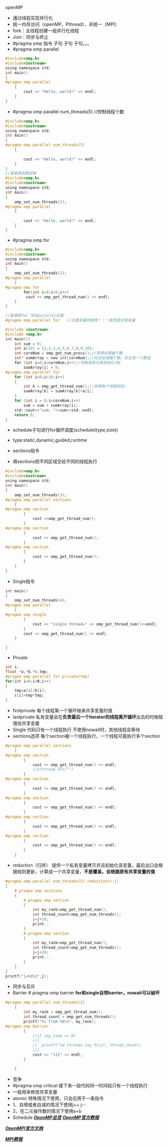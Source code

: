 openMP
- 通过线程实现并行化
- 统一内存访问（openMP、Pthread）、非统一（MPI）
- fork：主线程创建一组并行化线程
- Join：同步与终止
- #pragma omp 指令 子句 子句 子句。。。
- #pragma omp parallel
```c
#include<omp.h>
#include<iostream>
using namespace std;
int main()
{
#pragma omp parallel
	{
		cout << "Hello, world!" << endl;
	}
}
```
- #pragma omp parallel num_threads(5) //控制线程个数
```c
#include<omp.h>
#include<iostream>
using namespace std;
int main()
{	
#pragma omp parallel num_threads(5)
	{
		
		cout << "Hello, world!" << endl;
	}
}
//或者用函数控制
#include<omp.h>
#include<iostream>
using namespace std;
int main()
{
	omp_set_num_threads(2);
#pragma omp parallel
	{
		
		cout << "Hello, world!" << endl;
	}
}
```
- #pragma omp for
```c
#include<omp.h>
#include<iostream>
using namespace std;
int main()
{
	omp_set_num_threads(2);
#pragma omp parallel
	{
#pragma omp for
		for(int i=0;i<4;i++)
		 cout << omp_get_thread_num() << endl;
	}
}

//直接把for 写在parallel后面
#pragma omp parallel for   //注意变量的使用！！！是否是全局变量
```
```c
#include <iostream>
#include <omp.h>
int main(){
    int sum = 0;
    int a[10] = {1,2,3,4,5,6,7,8,9,10};
    int coreNum = omp_get_num_procs();//获得处理器个数
    int* sumArray = new int[coreNum];//对应处理器个数，先生成一个数组
    for (int i=0;i<coreNum;i++)//将数组各元素初始化为0
        sumArray[i] = 0;
#pragma omp parallel for
    for (int i=0;i<10;i++)
    {
        int k = omp_get_thread_num();//获得每个线程的ID
        sumArray[k] = sumArray[k]+a[i];
    }
    for (int i = 0;i<coreNum;i++)
        sum = sum + sumArray[i];
    std::cout<<"sum: "<<sum<<std::endl;
    return 0;
}
```

- schedule子句进行for循环调度(schedule(type,size))
- type:static,dynamic,guided,runtime


- sections指令
- 用sections把不同区域交给不同的线程执行
```c
#include<omp.h>
#include<iostream>
using namespace std;
int main()
{
	omp_set_num_threads(3);
#pragma omp parallel sections
	{
#pragma omp section
		{
			cout <<omp_get_thread_num();
		}
#pragma omp section
		{
			cout << omp_get_thread_num();
		}
#pragma omp section
		{
			cout << omp_get_thread_num();
		}
	}
}
```

- Single指令
```c
int main()
{
	omp_set_num_threads(4);
#pragma omp parallel
	{
#pragma omp single
		{
			cout << "single thread=" << omp_get_thread_num()<<endl;
		}
		cout << omp_get_thread_num() << endl;
	}
		
}
```
- Private
```c++
int i;
float *a,*b,*c,tmp;
#pragma omp parallel for private(tmp)
for(int i=0;i<N;i++)
{
	tmp=a[i]/b[i];
	c[i]=tmp*tmp;
}
```
- firstprivate  每个线程第一个循环继承共享变量的值
- lastprivate  私有变量会在**负责最后一个iterator的线程离开循环**出去的时候赋值给共享变量
- Single 代码只有一个线程执行 不使用nowait时，其他线程会等待
- sections选项 每个section被一个线程执行，一个线程可能执行多个section
```c
#pragma omp parallel sections
	{
#pragma omp section
		{
			cout << omp_get_thread_num() << endl;
			//ofstream ofs("")
		}
#pragma omp section
		{
			cout << omp_get_thread_num() << endl;
		}
#pragma omp section
		{
			cout << omp_get_thread_num() << endl;
		}
#pragma omp section
		{
			cout << omp_get_thread_num() << endl;
		}
#pragma omp section
		{
			cout << omp_get_thread_num() << endl;
		}
	}
```
- reduction（归并） 提供一个私有变量拷贝并且初始化该变量，最后出口会根据规则更新，计算成一个共享变量，**不是覆盖，会根据原有共享变量的值**
```c
#pragma omp parallel num_threads(5) reduction(+:j)
{
	# pragma omp sections
	{
		# pragma omp section
		{
			int my_rank=omp_get_thread_num();
			int thread_count=omp_get_num_threads();
			j=j+10;
			print...
		}
		# pragma omp section
		{
			int my_rank=omp_get_thread_num();
			int thread_count=omp_get_num_threads();
			j=j+20;
			print...
		}
	} 
}
printf("j=%d\n",j);
```

- 同步与互斥
- Barrier # pragma omp barrier  **for和single自带barrier，nowait可以破坏**
```c
#pragma omp parallel num_threads(2)
	{
		int my_rank = omp_get_thread_num();
		int thread_count = omp_get_num_threads();
		printf("hi from %d\n", my_rank);
#pragma omp barrier
		{
			//if (my_rank == 0)
			//{
			//	printf("%d threads say hi\n", thread_count);
			//}
			cout << "111" << endl;
		}

	}
```
- 竞争
- #pragma omp critical 接下来一段代码同一时间段只有一个线程执行
- 一般用来修改共享变量
- atomic 特殊情况下使用，只会应用于一条指令
- 1、自增或者自减的情况下使用j++ j--
- 2、在二元操作数的情况下使用a+b 
- Schedule
[***OpenMP总览***](https://zhuanlan.zhihu.com/p/399591700) 
[***OpenMP官方教程***](https://www.hz-bin.cn/OpenMP)


[***OpenMPI官方文档***](https://www.open-mpi.org/doc/current/)


[***MPI教程***](https://www.codingame.com/playgrounds/349/introduction-to-mpi/hello-world)